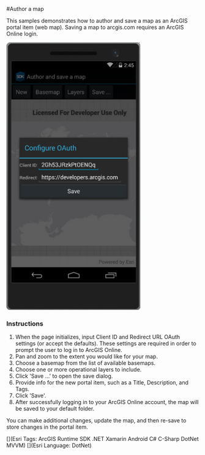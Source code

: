 #Author a map

This samples demonstrates how to author and save a map as an ArcGIS portal item (web map). Saving a map to arcgis.com requires an ArcGIS Online login.

<img src="AuthorMap.jpg" width="350"/>

### Instructions

1. When the page initializes, input Client ID and Redirect URL OAuth settings (or accept the defaults). These settings are required in order to prompt the user to log in to ArcGIS Online.
2. Pan and zoom to the extent you would like for your map. 
3. Choose a basemap from the list of available basemaps. 
4. Choose one or more operational layers to include.
5. Click 'Save ...' to open the save dialog.
6. Provide info for the new portal item, such as a Title, Description, and Tags. 
7. Click 'Save'. 
8. After successfully logging in to your ArcGIS Online account, the map will be saved to your default folder. 
 
You can make additional changes, update the map, and then re-save to store changes in the portal item.

[](Esri Tags: ArcGIS Runtime SDK .NET Xamarin Android C# C-Sharp DotNet MVVM)
[](Esri Language: DotNet)
